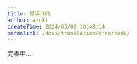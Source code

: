 ```yaml
---
title: 错误代码
author: azuki
createTime: 2024/03/02 10:48:14
permalink: /docs/translation/errorcode/
---
```


完善中...